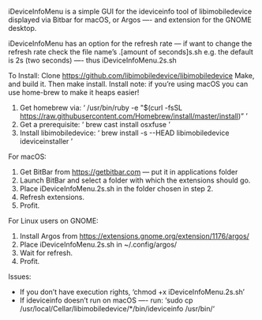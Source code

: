 iDeviceInfoMenu is a simple GUI for the ideviceinfo tool of libimobiledevice displayed via Bitbar for macOS, or Argos —- and extension for the GNOME desktop.

iDeviceInfoMenu has an option for the refresh rate — if want to change the refresh rate check the file name’s .[amount of seconds]s.sh
e.g. the default is 2s (two seconds) —- thus iDeviceInfoMenu.2s.sh

To Install:
Clone https://github.com/libimobiledevice/libimobiledevice
Make, and build it. Then make install.
Install note: if you’re using macOS you can use home-brew to make it heaps easier!
1) Get homebrew via: ‘ /usr/bin/ruby -e "$(curl -fsSL https://raw.githubusercontent.com/Homebrew/install/master/install)” ’
2) Get a prerequisite: ‘ brew cast install osxfuse ’
3) Install libimobiledevice: ‘ brew install -s --HEAD libimobiledevice ideviceinstaller ’

For macOS:
1) Get BitBar from https://getbitbar.com — put it in applications folder
2) Launch BitBar and select a folder with which the extensions should go.
3) Place iDeviceInfoMenu.2s.sh in the folder chosen in step 2.
4) Refresh extensions.
5) Profit.

For Linux users on GNOME:
1) Install Argos from https://extensions.gnome.org/extension/1176/argos/
2) Place iDeviceInfoMenu.2s.sh in ~/.config/argos/
3) Wait for refresh.
4) Profit.


Issues:
- If you don’t have execution rights, ‘chmod +x iDeviceInfoMenu.2s.sh’
- If ideviceinfo doesn’t run on macOS —- run: ‘sudo cp /usr/local/Cellar/libimobiledevice/*/bin/ideviceinfo /usr/bin/‘